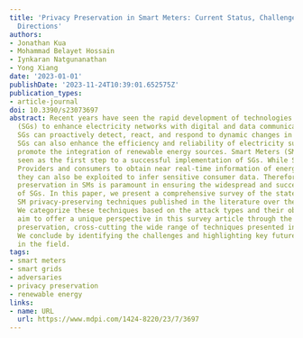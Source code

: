 ```yaml
---
title: 'Privacy Preservation in Smart Meters: Current Status, Challenges and Future
  Directions'
authors:
- Jonathan Kua
- Mohammad Belayet Hossain
- Iynkaran Natgunanathan
- Yong Xiang
date: '2023-01-01'
publishDate: '2023-11-24T10:39:01.652575Z'
publication_types:
- article-journal
doi: 10.3390/s23073697
abstract: Recent years have seen the rapid development of technologies in Smart Grids
  (SGs) to enhance electricity networks with digital and data communication technologies.
  SGs can proactively detect, react, and respond to dynamic changes in the network.
  SGs can also enhance the efficiency and reliability of electricity supplies and
  promote the integration of renewable energy sources. Smart Meters (SMs) are often
  seen as the first step to a successful implementation of SGs. While SMs enable Utility
  Providers and consumers to obtain near real-time information of energy consumption,
  they can also be exploited to infer sensitive consumer data. Therefore, privacy
  preservation in SMs is paramount in ensuring the widespread and successful deployment
  of SGs. In this paper, we present a comprehensive survey of the state-of-the-art
  SM privacy-preserving techniques published in the literature over the past decade.
  We categorize these techniques based on the attack types and their objectives. We
  aim to offer a unique perspective in this survey article through the lens of privacy
  preservation, cross-cutting the wide range of techniques presented in the literature.
  We conclude by identifying the challenges and highlighting key future research directions
  in the field.
tags:
- smart meters
- smart grids
- adversaries
- privacy preservation
- renewable energy
links:
- name: URL
  url: https://www.mdpi.com/1424-8220/23/7/3697
---
```


